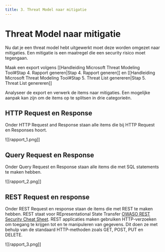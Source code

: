 ```yaml
---
title: 3. Threat Model naar mitigatie
---
```

# Threat Model naar mitigatie
Nu dat je een threat model hebt uitgewerkt moet deze worden omgezet naar mitigaties. Een mitigatie is een maatregel die een security risico moet tegengaan.

Maak een export volgens  [[Handleiding Microsoft Threat Modeling Tool#Stap 4. Rapport generen|Stap 4. Rapport generen]] en [[Handleiding Microsoft Threat Modeling Tool#Stap 5. Threat List genereren|Stap 5. Threat List genereren]]

Analyseer de export en verwerk de items naar mitigaties. Een mogelijke aanpak kan zijn om de items op te splitsen in drie categorieën. 
## HTTP Request en Response
Onder HTTP Request and Response staan alle items die bij HTTP Request en Responses hoort.

![[rapport_1.png]]

## Query Request en Response
Onder Query Request en Response staan alle items die met SQL statements te maken hebben. 

![[rapport_2.png]]

## REST Request en response
Onder REST Request en response staan de items die met REST te maken hebben. REST staat voor REpresentational State Transfer [OWASO REST Security Cheat Sheet](https://cheatsheetseries.owasp.org/cheatsheets/REST_Security_Cheat_Sheet.html). REST applicaties maken gebruiken HTTP-verzoeken om toegang te krijgen tot en te manipuleren van gegevens. Dit doen ze met behulp van de standaard HTTP-methoden zoals GET, POST, PUT en DELETE.

![[rapport_3.png]]